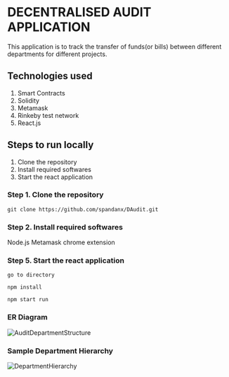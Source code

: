 # DECENTRALISED AUDIT APPLICATION

This application is to track the transfer of funds(or bills) between different departments for different projects.

## Technologies used

1. Smart Contracts
2. Solidity
3. Metamask
4. Rinkeby test network
5. React.js

## Steps to run locally

1. Clone the repository
2. Install required softwares
5. Start the react application

### Step 1. Clone the repository

`git clone https://github.com/spandanx/DAudit.git`


### Step 2. Install required softwares

Node.js
Metamask chrome extension


### Step 5. Start the react application

`go to directory`

`npm install`

`npm start run`


### ER Diagram

![AuditDepartmentStructure](https://user-images.githubusercontent.com/56664469/168852263-0ae3c62c-d12d-445b-81f2-406a54b11be2.png)

### Sample Department Hierarchy

![DepartmentHierarchy](https://user-images.githubusercontent.com/56664469/168852488-264b83a2-df68-4c55-ae9b-0eee02b79144.PNG)